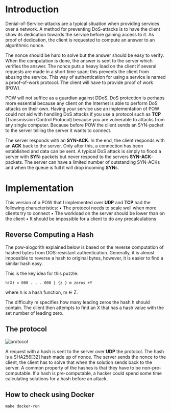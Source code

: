 # Introduction

Denial-of-Service-attacks are a typical situation when providing services over a network. A method for preventing DoS-attacks is to have the client show its dedication towards the service before gaining access to it. As proof of dedication, the client is requested to compute an answer to an algorithmic nonce.

The nonce should be hard to solve but the answer should be easy to verify. When the computation is done, the answer is sent to the server which verifies the answer. The nonce puts a heavy load on the client if several requests are made in a short time span; this prevents the client from abusing the service. This way of authentication for using a service is named a proof-of-work protocol. The client will have to provide proof of work (POW).

POW will not suffice as a guardian against DDoS. DoS protection is perhaps more essential because any client on the Internet is able to perform DoS attacks on their own. Having your service use an implementation of POW could not aid with handling DoS attacks if you use a protocol such as **TCP** (Transmission Control Protocol) because you are vulnerable to attacks from any single computer. Because before POW the client sends an SYN-packet to the server telling the server it wants to connect.

The server responds with an **SYN-ACK**. In the end, the client responds with an **ACK** back to the server. Only after this, a connection has been established and data can be sent. A typical DoS attack is simply to flood a server with **SYN**-packets but never respond to the servers **SYN-ACK**-packets. The server can have a limited number of outstanding SYN-ACKs and when the queue is full it will drop incoming **SYN**s.

# Implementation

This version of a POW that I implemented over **UDP** and **TCP** had the following characteristics:
• The protocol needs to scale well when more clients try to connect
• The workload on the server should be lower than on the client
• It should be impossible for a client to do any precalculations

## Reverse Computing a Hash

The pow-alogorith explained below is based on the reverse computation of hashed bytes from DOS-resistant authentication. Generally, it is almost impossible to reverse a hash to original bytes, however, it is easier to find a similar hash easy. 

This is the key idea for this puzzle:  
```
h(X) = 000 . . . 000 | {z } m zeros +Y
```

where h is a hash function, m ∈ Z.  

The difficulty m specifies how many leading zeros the hash h should contain. The client then attempts to find an X that has a hash value with the set number of leading zero.

## The protocol
![protocol](https://www.planttext.com/api/plantuml/png/VP6x2iCm34LtVuL6P_0FX582NJjtDxQQ1Fm8bbB8tzSc8Qy-Di4zEbV63R5EF7edHZlSOWYWhf37UqySCDLbhk61gNzE4lt0KoMs6DHCbyK32hBJr5NYhxK4Q1WaHVT2MwtmHQcVj6GpWBOs8T7HduFv3fDGCu86Cw_qCOWbNBZLt29dpcUNRd65Il-U8Wps2tPo6HVfrBf_q7RU9zVaWlm7Rm00)

A request with a hash is sent to the server over **UDP** the protocol. The hash is a SHA256[32] hash made up of nonce. The server sends the nonce to the client, the client has to solve that when the solution sends back to the server.  A common property of the hashes is that they have to be non-pre-computable. If a hash is pre-computable, a hacker could spend some time calculating solutions for a hash before an attack.

## How to check using Docker

```
make docker-run
```
